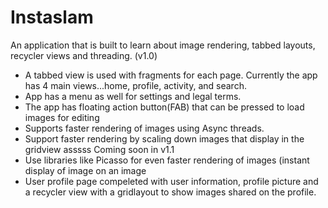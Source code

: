 # Instaslam
An application that is built to learn about image rendering, tabbed layouts, recycler views and threading. (v1.0)
- A tabbed view is used with fragments for each page. Currently the app has 4 main views...home, profile, activity, and search.
- App has a menu as well for settings and legal terms.
- The app has floating action button(FAB) that can be pressed to load images for editing
- Supports faster rendering of images using Async threads.
- Support faster rendering by scaling down images that display in the gridview
asssss
Coming soon in v1.1
- Use libraries like Picasso for even faster rendering of images (instant display of image on an image
- User profile page compeleted with user information, profile picture and a recycler view with a gridlayout to show images shared on the      profile.
